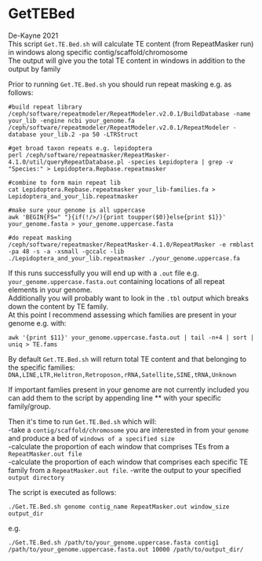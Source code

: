 # GetTEBed  

De-Kayne 2021  
This script `Get.TE.Bed.sh` will calculate TE content (from RepeatMasker run) in windows along specific contig/scaffold/chromosome  
The output will give you the total TE content in windows in addition to the output by family  

Prior to running `Get.TE.Bed.sh` you should run repeat masking e.g. as follows:  

```
#build repeat library
/ceph/software/repeatmodeler/RepeatModeler.v2.0.1/BuildDatabase -name your_lib -engine ncbi your_genome.fa
/ceph/software/repeatmodeler/RepeatModeler.v2.0.1/RepeatModeler -database your_lib.2 -pa 50 -LTRStruct

#get broad taxon repeats e.g. lepidoptera
perl /ceph/software/repeatmasker/RepeatMasker-4.1.0/util/queryRepeatDatabase.pl -species Lepidoptera | grep -v "Species:" > Lepidoptera.Repbase.repeatmasker

#combine to form main repeat lib
cat Lepidoptera.Repbase.repeatmasker your_lib-families.fa > Lepidoptera_and_your_lib.repeatmasker

#make sure your genome is all uppercase
awk 'BEGIN{FS=" "}{if(!/>/){print toupper($0)}else{print $1}}' your_genome.fasta > your_genome.uppercase.fasta

#do repeat masking
/ceph/software/repeatmasker/RepeatMasker-4.1.0/RepeatMasker -e rmblast -pa 48 -s -a -xsmall -gccalc -lib ./Lepidoptera_and_your_lib.repeatmasker ./your_genome.uppercase.fa

```

If this runs successfully you will end up with a `.out` file e.g. `your_genome.uppercase.fasta.out` containing locations of all repeat elements in your genome.  
Additionally you will probably want to look in the `.tbl` output which breaks down the content by TE family.  
At this point I recommend assessing which families are present in your genome e.g. with:
```
awk '{print $11}' your_genome.uppercase.fasta.out | tail -n+4 | sort | uniq > TE.fams
```
By default `Get.TE.Bed.sh` will return total TE content and that belonging to the specific families:  
`DNA,LINE,LTR,Helitron,Retroposon,rRNA,Satellite,SINE,tRNA,Unknown`  

If important famlies present in your genome are not currently included you can add them to the script by appending line ** with your specific family/group.  

Then it's time to run `Get.TE.Bed.sh` which will:   
-take a `contig/scaffold/chromosome` you are interested in from your `genome` and produce a bed of `windows of a specified size`  
-calculate the proportion of each window that comprises TEs from a `RepeatMasker.out file`  
-calculate the proportion of each window that comprises each specific TE family from a `RepeatMasker.out file`. 
-write the output to your specified `output directory`  

The script is executed as follows:
```
./Get.TE.Bed.sh genome contig_name RepeatMasker.out window_size output_dir
```
e.g.
```
./Get.TE.Bed.sh /path/to/your_genome.uppercase.fasta contig1 /path/to/your_genome.uppercase.fasta.out 10000 /path/to/output_dir/
```
